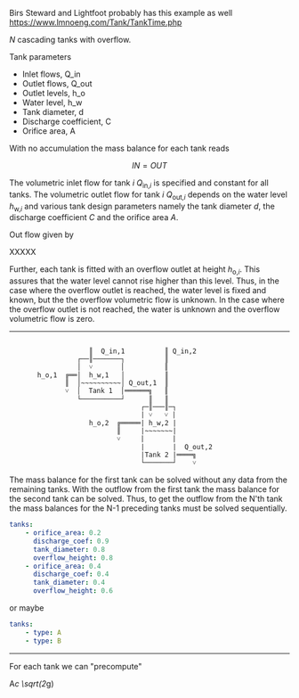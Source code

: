 Birs Steward and Lightfoot probably has this example as well
https://www.lmnoeng.com/Tank/TankTime.php

*N* cascading tanks with overflow.

Tank parameters

- Inlet flows, Q_in
- Outlet flows, Q_out
- Outlet levels, h_o
- Water level, h_w
- Tank diameter, d
- Discharge coefficient, C  
- Orifice area, A

With no accumulation the mass balance for each tank reads

```math
IN = OUT
```

The volumetric inlet flow for tank <i>i</i> <i>Q</i><sub>in,<i>i</i></sub> is specified and constant for all tanks. The volumetric outlet flow for tank <i>i</i> <i>Q</i><sub>out,<i>i</i></sub> depends on the water level <i>h</i><sub>w,<i>i</i></sub> and various tank design parameters namely the tank diameter <i>d</i>, the discharge coefficient <i>C</i> and the orifice area <i>A</i>. 

Out flow given by 

XXXXX

Further, each tank is fitted with an overflow outlet at height <i>h</i><sub>o,<i>i</i></sub>. This assures that the water level cannot rise higher than this level. Thus, in the case where the overflow outlet is reached, the water level is fixed and known, but the the overflow volumetric flow is unknown. In the case where the overflow outlet is not reached, the water is unknown and the overflow volumetric flow is zero.

---------------------


```
                                       
                    ║  Q_in,1          ║ Q_in,2 
                 ┌──║───────┐          ║ 
                 │  ˅       │          ║   
       h_o,1  ╔══│  h_w,1   │          ║
              ║  │~~~~~~~~~~│ Q_out,1  ║
              ˅  │  Tank 1  │══════╗   ║                
                 └──────────┘      ║   ║ 
                                 ┌─║───║─┐
                                 | ˅   ˅ | 
                    h_o,2  ╔═════| h_w,2 |
                           ║     |~~~~~~~|
                           ˅     |       |
                                 |       |  Q_out,2
                                 |Tank 2 |════╗
                                 └───────┘    ˅
```

The mass balance for the first tank can be solved without any data from the remaining tanks. With the outflow from the first tank the mass balance for the second tank can be solved. Thus, to get the outflow from the N'th tank the mass balances for the N-1 preceding tanks must be solved sequentially.

```yaml
tanks:
    - orifice_area: 0.2
      discharge_coef: 0.9
      tank_diameter: 0.8
      overflow_height: 0.8
    - orifice_area: 0.4
      discharge_coef: 0.4
      tank_diameter: 0.4
      overflow_height: 0.6
```
or maybe

```yaml
tanks:
    - type: A
    - type: B
```

--------------------
For each tank we can "precompute"

A*c \sqrt(2*g)

